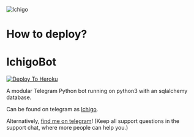 ![Ichigo](https://telegra.ph/file/bfc7b154b94ad1f42a79c.jpg)


# How to deploy?

# IchigoBot

[![Deploy To Heroku](https://www.herokucdn.com/deploy/button.svg)](https://dashboard.heroku.com/new?template=https%3A%2F%2Fgithub.com%2FDARKCYBERGANG%2FIchigoBot)

A modular Telegram Python bot running on python3 with an sqlalchemy database.

Can be found on telegram as [Ichigo](https://t.me/IchiigoBot).

Alternatively, [find me on telegram](https://t.me/Saitama_0110)! (Keep all support questions in the support chat, where more people can help you.)

